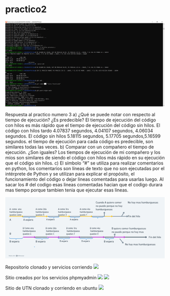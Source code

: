 # practico2
<img src="./tp2/AOS2024tp2.jpg"/>

Respuesta al practico numero 3
a) ¿Qué se puede notar con respecto al tiempo de ejecución? ¿Es predecible? 
El tiempo de ejecución del código con hilos es más rápido que el tiempo de ejecución del código sin hilos. El código con hilos tardo 4.07837 segundos, 4.04107 segundos, 4.06034 segundos. El código sin hilos 5.18115 segundos, 5.17705 segundos,5.16599 segundos. el tiempo de ejecución para cada código es predecible, son similares todas las veces.
 b) Comparar con un compañero el tiempo de ejecución. ¿Son iguales? 
Los tiempos de ejecución de mi compañero y los míos son similares de siendo el código con hilos más rápido en su ejecución que el código sin hilos. 
c) El símbolo “#” se utiliza para realizar comentarios en python, los comentarios son líneas de texto que no son ejecutadas por el intérprete de Python y se utilizan para explicar el propósito, el funcionamiento del código o dejar lineas comentadas para usarlas luego. 
Al sacar los # del codigo esas lineas comentadas hacian que el codigo durara mas tiempo porque tambien tenia que ejecutar esas lineas.

<img src="./tp3/Procesos_hamburguesa.png"/>



Repositorio clonado y servicios corriendo
<img src=".\\wsl.localhost\Ubuntu-20.04\home\samanta\ASO2024TPs\tp4\tp4ASO.png"/>

Sitio  creados por  los servicios phpmyadmin
<img src="\\wsl.localhost\Ubuntu-20.04\home\samanta\ASO2024TPs\ASOPP.png"/>
<img src="\\wsl.localhost\Ubuntu-20.04\home\samanta\ASO2024TPs\ASOTP4s.png"/>

Sitio de UTN clonado y corriendo en ubuntu
<img src="\\wsl.localhost\Ubuntu-20.04\home\samanta\ASO2024TPs\pag_clon_utn.png"/>



